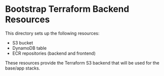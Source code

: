 # Bootstrap Terraform Backend Resources

This directory sets up the following resources:

- S3 bucket
- DynamoDB table
- ECR repositories (backend and frontend)

These resources provide the Terraform S3 backend that will be used for the base/app stacks.
